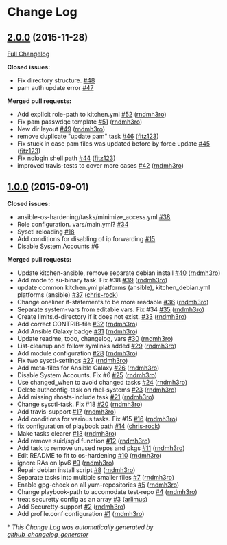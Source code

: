 # Change Log

## [2.0.0](https://github.com/hardening-io/ansible-os-hardening/tree/2.0.0) (2015-11-28)
[Full Changelog](https://github.com/hardening-io/ansible-os-hardening/compare/1.0.0...2.0.0)

**Closed issues:**

- Fix directory structure. [\#48](https://github.com/hardening-io/ansible-os-hardening/issues/48)
- pam auth update error [\#47](https://github.com/hardening-io/ansible-os-hardening/issues/47)

**Merged pull requests:**

- Add explicit role-path to kitchen.yml [\#52](https://github.com/hardening-io/ansible-os-hardening/pull/52) ([rndmh3ro](https://github.com/rndmh3ro))
- Fix pam passwdqc template [\#51](https://github.com/hardening-io/ansible-os-hardening/pull/51) ([rndmh3ro](https://github.com/rndmh3ro))
- New dir layout [\#49](https://github.com/hardening-io/ansible-os-hardening/pull/49) ([rndmh3ro](https://github.com/rndmh3ro))
- remove duplicate "update pam" task [\#46](https://github.com/hardening-io/ansible-os-hardening/pull/46) ([fitz123](https://github.com/fitz123))
- Fix stuck in case pam files was updated before by force update [\#45](https://github.com/hardening-io/ansible-os-hardening/pull/45) ([fitz123](https://github.com/fitz123))
- Fix nologin shell path [\#44](https://github.com/hardening-io/ansible-os-hardening/pull/44) ([fitz123](https://github.com/fitz123))
- improved travis-tests to cover more cases [\#42](https://github.com/hardening-io/ansible-os-hardening/pull/42) ([rndmh3ro](https://github.com/rndmh3ro))

## [1.0.0](https://github.com/hardening-io/ansible-os-hardening/tree/1.0.0) (2015-09-01)
**Closed issues:**

- ansible-os-hardening/tasks/minimize\_access.yml [\#38](https://github.com/hardening-io/ansible-os-hardening/issues/38)
- Role configuration. vars/main.yml? [\#34](https://github.com/hardening-io/ansible-os-hardening/issues/34)
- Sysctl reloading [\#18](https://github.com/hardening-io/ansible-os-hardening/issues/18)
- Add conditions for disabling of ip forwarding [\#15](https://github.com/hardening-io/ansible-os-hardening/issues/15)
- Disable System Accounts [\#6](https://github.com/hardening-io/ansible-os-hardening/issues/6)

**Merged pull requests:**

- Update kitchen-ansible, remove separate debian install [\#40](https://github.com/hardening-io/ansible-os-hardening/pull/40) ([rndmh3ro](https://github.com/rndmh3ro))
- Add mode to su-binary task. Fix \#38 [\#39](https://github.com/hardening-io/ansible-os-hardening/pull/39) ([rndmh3ro](https://github.com/rndmh3ro))
- update common kitchen.yml platforms \(ansible\), kitchen\_debian.yml platforms \(ansible\) [\#37](https://github.com/hardening-io/ansible-os-hardening/pull/37) ([chris-rock](https://github.com/chris-rock))
- Change oneliner if-statements to be more readable [\#36](https://github.com/hardening-io/ansible-os-hardening/pull/36) ([rndmh3ro](https://github.com/rndmh3ro))
- Separate system-vars from editable vars. Fix \#34 [\#35](https://github.com/hardening-io/ansible-os-hardening/pull/35) ([rndmh3ro](https://github.com/rndmh3ro))
- Create limits.d-directory if it does not exist. [\#33](https://github.com/hardening-io/ansible-os-hardening/pull/33) ([rndmh3ro](https://github.com/rndmh3ro))
- Add correct CONTRIB-file [\#32](https://github.com/hardening-io/ansible-os-hardening/pull/32) ([rndmh3ro](https://github.com/rndmh3ro))
- Add Ansible Galaxy badge [\#31](https://github.com/hardening-io/ansible-os-hardening/pull/31) ([rndmh3ro](https://github.com/rndmh3ro))
-  Update readme, todo, changelog, vars [\#30](https://github.com/hardening-io/ansible-os-hardening/pull/30) ([rndmh3ro](https://github.com/rndmh3ro))
- List-cleanup and follow symlinks added [\#29](https://github.com/hardening-io/ansible-os-hardening/pull/29) ([rndmh3ro](https://github.com/rndmh3ro))
- Add module configuration [\#28](https://github.com/hardening-io/ansible-os-hardening/pull/28) ([rndmh3ro](https://github.com/rndmh3ro))
- Fix two sysctl-settings [\#27](https://github.com/hardening-io/ansible-os-hardening/pull/27) ([rndmh3ro](https://github.com/rndmh3ro))
- Add meta-files for Ansible Galaxy [\#26](https://github.com/hardening-io/ansible-os-hardening/pull/26) ([rndmh3ro](https://github.com/rndmh3ro))
- Disable System Accounts. Fix \#6 [\#25](https://github.com/hardening-io/ansible-os-hardening/pull/25) ([rndmh3ro](https://github.com/rndmh3ro))
- Use changed\_when to avoid changed tasks [\#24](https://github.com/hardening-io/ansible-os-hardening/pull/24) ([rndmh3ro](https://github.com/rndmh3ro))
- Delete authconfig-task on rhel-systems [\#23](https://github.com/hardening-io/ansible-os-hardening/pull/23) ([rndmh3ro](https://github.com/rndmh3ro))
- Add missing rhosts-include task [\#21](https://github.com/hardening-io/ansible-os-hardening/pull/21) ([rndmh3ro](https://github.com/rndmh3ro))
- Change sysctl-task. Fix \#18 [\#20](https://github.com/hardening-io/ansible-os-hardening/pull/20) ([rndmh3ro](https://github.com/rndmh3ro))
- Add travis-support [\#17](https://github.com/hardening-io/ansible-os-hardening/pull/17) ([rndmh3ro](https://github.com/rndmh3ro))
- Add conditions for various tasks. Fix \#15 [\#16](https://github.com/hardening-io/ansible-os-hardening/pull/16) ([rndmh3ro](https://github.com/rndmh3ro))
- fix configuration of playbook path [\#14](https://github.com/hardening-io/ansible-os-hardening/pull/14) ([chris-rock](https://github.com/chris-rock))
- Make tasks clearer [\#13](https://github.com/hardening-io/ansible-os-hardening/pull/13) ([rndmh3ro](https://github.com/rndmh3ro))
- Add remove suid/sgid function [\#12](https://github.com/hardening-io/ansible-os-hardening/pull/12) ([rndmh3ro](https://github.com/rndmh3ro))
- Add task to remove unused repos and pkgs [\#11](https://github.com/hardening-io/ansible-os-hardening/pull/11) ([rndmh3ro](https://github.com/rndmh3ro))
- Edit README to fit to os-hardening [\#10](https://github.com/hardening-io/ansible-os-hardening/pull/10) ([rndmh3ro](https://github.com/rndmh3ro))
- ignore RAs on Ipv6 [\#9](https://github.com/hardening-io/ansible-os-hardening/pull/9) ([rndmh3ro](https://github.com/rndmh3ro))
- Repair debian install script [\#8](https://github.com/hardening-io/ansible-os-hardening/pull/8) ([rndmh3ro](https://github.com/rndmh3ro))
- Separate tasks into multiple smaller files [\#7](https://github.com/hardening-io/ansible-os-hardening/pull/7) ([rndmh3ro](https://github.com/rndmh3ro))
- Enable gpg-check on all yum-repositories [\#5](https://github.com/hardening-io/ansible-os-hardening/pull/5) ([rndmh3ro](https://github.com/rndmh3ro))
- Change playbook-path to accomodate test-repo [\#4](https://github.com/hardening-io/ansible-os-hardening/pull/4) ([rndmh3ro](https://github.com/rndmh3ro))
- treat securetty config as an array [\#3](https://github.com/hardening-io/ansible-os-hardening/pull/3) ([arlimus](https://github.com/arlimus))
- Add Securetty-support [\#2](https://github.com/hardening-io/ansible-os-hardening/pull/2) ([rndmh3ro](https://github.com/rndmh3ro))
- Add profile.conf configuration [\#1](https://github.com/hardening-io/ansible-os-hardening/pull/1) ([rndmh3ro](https://github.com/rndmh3ro))



\* *This Change Log was automatically generated by [github_changelog_generator](https://github.com/skywinder/Github-Changelog-Generator)*